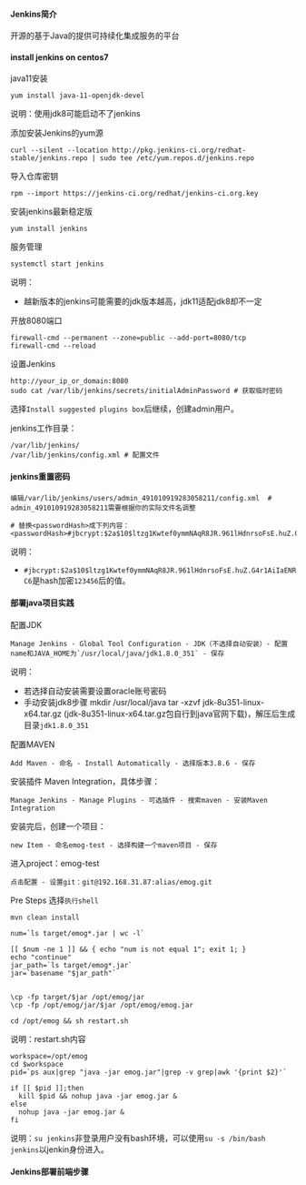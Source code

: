 #### Jenkins简介
开源的基于Java的提供可持续化集成服务的平台

#### install jenkins on centos7
java11安装
```
yum install java-11-openjdk-devel
```
说明：使用jdk8可能启动不了jenkins

添加安装Jenkins的yum源
```
curl --silent --location http://pkg.jenkins-ci.org/redhat-stable/jenkins.repo | sudo tee /etc/yum.repos.d/jenkins.repo
```

导入仓库密钥
```
rpm --import https://jenkins-ci.org/redhat/jenkins-ci.org.key
```

安装jenkins最新稳定版
```
yum install jenkins
```

服务管理
```
systemctl start jenkins
```
说明：
- 越新版本的jenkins可能需要的jdk版本越高，jdk11适配jdk8却不一定

开放8080端口
```
firewall-cmd --permanent --zone=public --add-port=8080/tcp
firewall-cmd --reload
```

设置Jenkins
```
http://your_ip_or_domain:8080
sudo cat /var/lib/jenkins/secrets/initialAdminPassword # 获取临时密码
```

选择`Install suggested plugins box`后继续，创建admin用户。

jenkins工作目录：
```
/var/lib/jenkins/
/var/lib/jenkins/config.xml # 配置文件
```
#### jenkins重置密码
```
编辑/var/lib/jenkins/users/admin_491010919283058211/config.xml  # admin_491010919283058211需要根据你的实际文件名调整

# 替换<passwordHash>成下列内容：
<passwordHash>#jbcrypt:$2a$10$ltzg1Kwtef0ymmNAqR8JR.961lHdnrsoFsE.huZ.G4r1AiIaENRC6</passwordHash>
```
说明：
- `#jbcrypt:$2a$10$ltzg1Kwtef0ymmNAqR8JR.961lHdnrsoFsE.huZ.G4r1AiIaENRC6`是hash加密`123456`后的值。
#### 部署java项目实践
配置JDK
```
Manage Jenkins - Global Tool Configuration - JDK（不选择自动安装）- 配置name和JAVA_HOME为`/usr/local/java/jdk1.8.0_351` - 保存
```
说明：
- 若选择自动安装需要设置oracle账号密码
- 手动安装jdk8步骤
  mkdir /usr/local/java
  tar -xzvf jdk-8u351-linux-x64.tar.gz (jdk-8u351-linux-x64.tar.gz包自行到java官网下载)，解压后生成目录`jdk1.8.0_351`

  
配置MAVEN
```
Add Maven - 命名 - Install Automatically - 选择版本3.8.6 - 保存
```

安装插件 Maven Integration，具体步骤：
```
Manage Jenkins - Manage Plugins - 可选插件 - 搜索maven - 安装Maven Integration
```

安装完后，创建一个项目：
```
new Item - 命名emog-test - 选择构建一个maven项目 - 保存
```

进入project：emog-test
```
点击配置 - 设置git：git@192.168.31.87:alias/emog.git
```

Pre Steps
选择`执行shell`
```
mvn clean install

num=`ls target/emog*.jar | wc -l`

[[ $num -ne 1 ]] && { echo "num is not equal 1"; exit 1; }
echo "continue"
jar_path=`ls target/emog*.jar`
jar=`basename "$jar_path"`


\cp -fp target/$jar /opt/emog/jar
\cp -fp /opt/emog/jar/$jar /opt/emog/emog.jar

cd /opt/emog && sh restart.sh
```
说明：restart.sh内容
```
workspace=/opt/emog
cd $workspace
pid=`ps aux|grep "java -jar emog.jar"|grep -v grep|awk '{print $2}'`

if [[ $pid ]];then
  kill $pid && nohup java -jar emog.jar &
else
  nohup java -jar emog.jar &
fi
```
说明：`su jenkins`非登录用户没有bash环境，可以使用`su -s /bin/bash jenkins`以jenkin身份进入。

#### Jenkins部署前端步骤
